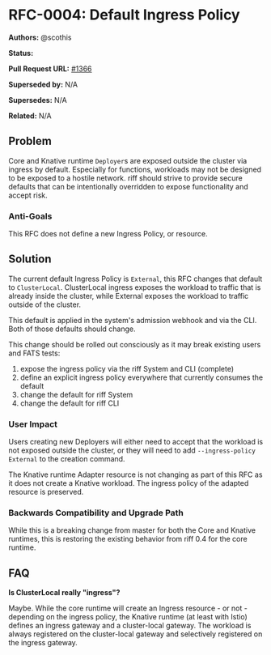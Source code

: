 # RFC-0004: Default Ingress Policy

**Authors:** @scothis

**Status:**

**Pull Request URL:** [#1366](https://github.com/projectriff/riff/pull/1366)

**Superseded by:** N/A

**Supersedes:** N/A

**Related:** N/A


## Problem
Core and Knative runtime `Deployer`s are exposed outside the cluster via ingress by default. Especially for functions, workloads may not be designed to be exposed to a hostile network. riff should strive to provide secure defaults that can be intentionally overridden to expose functionality and accept risk.

### Anti-Goals
This RFC does not define a new Ingress Policy, or resource.

## Solution
The current default Ingress Policy is `External`, this RFC changes that default to `ClusterLocal`. ClusterLocal ingress exposes the workload to traffic that is already inside the cluster, while External exposes the workload to traffic outside of the cluster. 

This default is applied in the system's admission webhook and via the CLI. Both of those defaults should change.

This change should be rolled out consciously as it may break existing users and FATS tests:
1. expose the ingress policy via the riff System and CLI (complete)
1. define an explicit ingress policy everywhere that currently consumes the default
1. change the default for riff System
1. change the default for riff CLI

### User Impact
Users creating new Deployers will either need to accept that the workload is not exposed outside the cluster, or they will need to add `--ingress-policy External` to the creation command.

The Knative runtime Adapter resource is not changing as part of this RFC as it does not create a Knative workload. The ingress policy of the adapted resource is preserved.

### Backwards Compatibility and Upgrade Path
While this is a breaking change from master for both the Core and Knative runtimes, this is restoring the existing behavior from riff 0.4 for the core runtime.

## FAQ
**Is ClusterLocal really "ingress"?**

Maybe. While the core runtime will create an Ingress resource - or not -depending on the ingress policy, the Knative runtime (at least with Istio) defines an ingress gateway and a cluster-local gateway. The workload is always registered on the cluster-local gateway and selectively registered on the ingress gateway.
